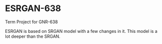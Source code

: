 # ESRGAN-638
Term Project for GNR-638

ESRGAN is based on SRGAN model with a few changes in it. This model is a lot deeper than the SRGAN.
